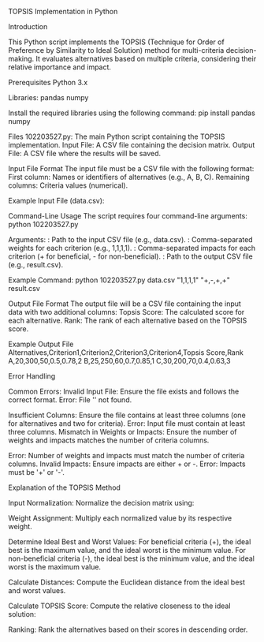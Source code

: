 TOPSIS Implementation in Python

Introduction

This Python script implements the TOPSIS (Technique for Order of Preference by Similarity to Ideal Solution) method for multi-criteria decision-making. It evaluates alternatives based on multiple criteria, considering their relative importance and impact.

Prerequisites
Python 3.x

Libraries:
pandas
numpy

Install the required libraries using the following command:
pip install pandas numpy

Files
102203527.py: The main Python script containing the TOPSIS implementation.
Input File: A CSV file containing the decision matrix.
Output File: A CSV file where the results will be saved.

Input File Format
The input file must be a CSV file with the following format:
First column: Names or identifiers of alternatives (e.g., A, B, C).
Remaining columns: Criteria values (numerical).

Example Input File (data.csv):

Command-Line Usage
The script requires four command-line arguments:
python 102203527.py <InputFile> <Weights> <Impacts> <ResultFile>

Arguments:
<InputFile>: Path to the input CSV file (e.g., data.csv).
<Weights>: Comma-separated weights for each criterion (e.g., 1,1,1,1).
<Impacts>: Comma-separated impacts for each criterion (+ for beneficial, - for non-beneficial).
<ResultFile>: Path to the output CSV file (e.g., result.csv).

Example Command:
python 102203527.py data.csv "1,1,1,1" "+,-,+,+" result.csv

Output File Format
The output file will be a CSV file containing the input data with two additional columns:
Topsis Score: The calculated score for each alternative.
Rank: The rank of each alternative based on the TOPSIS score.

Example Output File
Alternatives,Criterion1,Criterion2,Criterion3,Criterion4,Topsis Score,Rank
A,20,300,50,0.5,0.78,2
B,25,250,60,0.7,0.85,1
C,30,200,70,0.4,0.63,3

Error Handling

Common Errors:
Invalid Input File:
Ensure the file exists and follows the correct format.
Error: File '<InputFile>' not found.

Insufficient Columns:
Ensure the file contains at least three columns (one for alternatives and two for criteria).
Error: Input file must contain at least three columns.
Mismatch in Weights or Impacts:
Ensure the number of weights and impacts matches the number of criteria columns.

Error: Number of weights and impacts must match the number of criteria columns.
Invalid Impacts:
Ensure impacts are either + or -.
Error: Impacts must be '+' or '-'.

Explanation of the TOPSIS Method

Input Normalization:
Normalize the decision matrix using:

Weight Assignment:
Multiply each normalized value by its respective weight.

Determine Ideal Best and Worst Values:
For beneficial criteria (+), the ideal best is the maximum value, and the ideal worst is the minimum value.
For non-beneficial criteria (-), the ideal best is the minimum value, and the ideal worst is the maximum value.

Calculate Distances:
Compute the Euclidean distance from the ideal best and worst values.

Calculate TOPSIS Score:
Compute the relative closeness to the ideal solution:

Ranking:
Rank the alternatives based on their scores in descending order.

